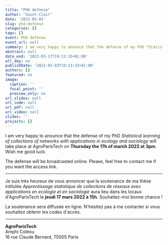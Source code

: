 ```yaml
---
title: "PhD defense"
author: "Saint-Clair"
date: '2022-03-03'
slug: phd-defense
categories: []
tags: []
event: PhD defense
event_url: null
summary: I am very happy to anounce that the defense of my PhD *Statistical learning of collections of networks with applications in ecology and sociology* will take place at AgroParisTech (amphi Coléou) on __Thursday the 17th of march 2022 at 3pm__. Wish me good luck. (*French inside*)
abstract: null
date_end: '2022-03-17T19:13:33+01:00'
all_day: no
publishDate: '2022-03-03T19:13:33+01:00'
authors: []
featured: no
image:
  caption: ''
  focal_point: ''
  preview_only: no
url_slides: null
url_code: null
url_pdf: null
url_video: null
slides: ''
projects: []
---
```

I am very happy to anounce that the defense of my PhD *Statistical learning of collections of networks with applications in ecology and sociology* will take place at AgroParisTech on __Thursday the 17h of march 2022 at 3pm__. Wish me good luck.

The defense will be broadcasted online. Please, feel free to contact me if you want the access link.

---

Je suis très heureux de vous annoncer que la soutenance de ma thèse intitulée *Apprentissage statistique de collections de réseaux avec applications en ecologie et en sociologie* aura lieu dans les locaux d'AgroParisTech le __jeudi 17 mars 2022 à 15h__. Souhaitez-moi bonne chance !

La soutenance sera diffusée en ligne. N'hésitez pas à me contacter si vous souhaitez obtenir les codes d'accès.

---

__AgroParisTech__  
Amphi Coléou  
16 rue Claude Bernard, 75005 Paris

